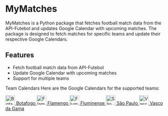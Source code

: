 # MyMatches

MyMatches is a Python package that fetches football match data from the API-Futebol and updates Google Calendar with upcoming matches. The package is designed to fetch matches for specific teams and update their respective Google Calendars.

## Features

- Fetch football match data from API-Futebol
- Update Google Calendar with upcoming matches
- Support for multiple teams

Team Calendars
Here are the Google Calendars for the supported teams:


<a href="https://calendar.google.com/calendar/u/0?cid=NzBlMDM1OWIxMGRiYzYyNmFkNTZmZmUyMTI0NDZlMjM3OWVjYTdkYmE5ODg3OTEyMDQxNjhlN2UwYWZjOWQ2MkBncm91cC5jYWxlbmRhci5nb29nbGUuY29t">
  <img src="https://cdn.api-futebol.com.br/escudos/638d349052558.svg" alt="Botafogo" height="30"> Botafogo
</a>

<a href="https://calendar.google.com/calendar/u/0?cid=YjRmYmE3NDJhM2RjODA5ZmI1MmE2NGVkZDNlMzBhMWQ1ZmFmM2FkOWE3N2MzMGVmMGMyYWM4YmEyZjY0NjdkM0Bncm91cC5jYWxlbmRhci5nb29nbGUuY29t">
  <img src="https://cdn.api-futebol.com.br/escudos/638d348e3f815.svg" alt="Flamengo" height="30"> Flamengo
</a>

<a href="https://calendar.google.com/calendar/u/0?cid=ZDQ5ODgyNWFiODZhNWRhYmMwNGM2ZmMxZTlmZDk2ODA3ZWM3ZGYxYjA4OTk0Y2MxMmVlOWY0OTEwMjU0ODVhYkBncm91cC5jYWxlbmRhci5nb29nbGUuY29t">
  <img src="https://cdn.api-futebol.com.br/escudos/638d3492a6e0b.svg" alt="Fluminense" height="30"> Fluminense
</a>

<a href="https://calendar.google.com/calendar/u/0?cid=MTRjZWE2ZmM5NzAyMGRkZjM3ODc4MWNkMmUwYzgyZGI3MGQ0NWI5MjUwNWRiYzU1NDE3ZDg5ODI2ZWRiNDc2Y0Bncm91cC5jYWxlbmRhci5nb29nbGUuY29t">
  <img src="https://cdn.api-futebol.com.br/escudos/638d34a23c311.svg" alt="São Paulo" height="30"> São Paulo
</a>

<a href="https://calendar.google.com/calendar/u/0?cid=OThlNGY1ZTM3ODgxNzNiNzE0NTZiYzYyYzdlM2JhMjAxZjAzZTJmMzMwNTg1ZTJiZTA1OWEyODliYTA3ODk5N0Bncm91cC5jYWxlbmRhci5nb29nbGUuY29t">
  <img src="https://cdn.api-futebol.com.br/escudos/638d3490f1e73.svg" alt="Vasco da Gama" height="30"> Vasco da Gama
</a>
